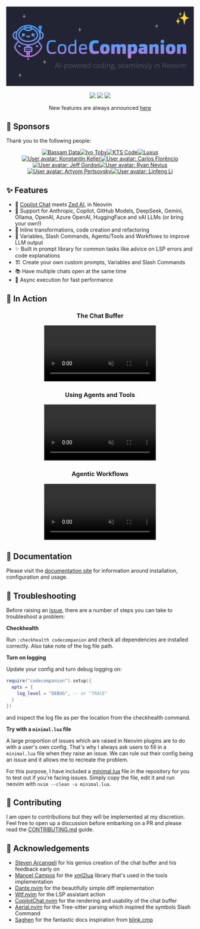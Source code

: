 <!-- panvimdoc-ignore-start -->

<p align="center">
<img src="https://raw.githubusercontent.com/olimorris/codecompanion.nvim/refs/heads/main/doc/media/logo.png" alt="CodeCompanion.nvim" />
</p>

<p align="center">
<a href="https://github.com/olimorris/codecompanion.nvim/stargazers"><img src="https://img.shields.io/github/stars/olimorris/codecompanion.nvim?color=c678dd&logoColor=e06c75&style=for-the-badge"></a>
<a href="https://github.com/olimorris/codecompanion.nvim/actions/workflows/ci.yml"><img src="https://img.shields.io/github/actions/workflow/status/olimorris/codecompanion.nvim/ci.yml?branch=main&label=tests&style=for-the-badge"></a>
<a href="https://github.com/olimorris/codecompanion.nvim/releases"><img src="https://img.shields.io/github/v/release/olimorris/codecompanion.nvim?style=for-the-badge"></a>
</p>

<p align="center">New features are always announced <a href="https://github.com/olimorris/codecompanion.nvim/discussions/categories/announcements">here</a></p>

## :purple_heart: Sponsors

Thank you to the following people:

<p align="center">
<!-- coffee --><a href="https://github.com/bassamsdata"><img src="https://github.com/bassamsdata.png" width="60px" alt="Bassam Data" /></a><a href="https://github.com/ivo-toby"><img src="https://github.com/ivo-toby.png" width="60px" alt="Ivo Toby" /></a><a href="https://github.com/KTSCode"><img src="https://github.com/KTSCode.png" width="60px" alt="KTS Code" /></a><a href="https://x.com/luxus"><img src="https://pbs.twimg.com/profile_images/744754093495844864/GwnEJygG_400x400.jpg" width="60px" alt="Luxus" /></a><!-- coffee --><!-- sponsors --><a href="https://github.com/koskeller"><img src="https:&#x2F;&#x2F;github.com&#x2F;koskeller.png" width="60px" alt="User avatar: Konstantin Keller" /></a><a href="https://github.com/carlosflorencio"><img src="https:&#x2F;&#x2F;github.com&#x2F;carlosflorencio.png" width="60px" alt="User avatar: Carlos Florêncio" /></a><a href="https://github.com/jfgordon2"><img src="https:&#x2F;&#x2F;github.com&#x2F;jfgordon2.png" width="60px" alt="User avatar: Jeff Gordon" /></a><a href="https://github.com/rnevius"><img src="https:&#x2F;&#x2F;github.com&#x2F;rnevius.png" width="60px" alt="User avatar: Ryan Nevius" /></a><a href="https://github.com/versality"><img src="https:&#x2F;&#x2F;github.com&#x2F;versality.png" width="60px" alt="User avatar: Artyom Pertsovsky" /></a><a href="https://github.com/llinfeng"><img src="https:&#x2F;&#x2F;github.com&#x2F;llinfeng.png" width="60px" alt="User avatar: Linfeng Li" /></a><!-- sponsors -->
</p>

<!-- panvimdoc-ignore-end -->

## :sparkles: Features

- :speech_balloon: [Copilot Chat](https://github.com/features/copilot) meets [Zed AI](https://zed.dev/blog/zed-ai), in Neovim
- :electric_plug: Support for Anthropic, Copilot, GitHub Models, DeepSeek, Gemini, Ollama, OpenAI, Azure OpenAI, HuggingFace and xAI LLMs (or bring your own!)
- :rocket: Inline transformations, code creation and refactoring
- :robot: Variables, Slash Commands, Agents/Tools and Workflows to improve LLM output
- :sparkles: Built in prompt library for common tasks like advice on LSP errors and code explanations
- :building_construction: Create your own custom prompts, Variables and Slash Commands
- :books: Have multiple chats open at the same time
- :muscle: Async execution for fast performance

<!-- panvimdoc-ignore-start -->

## :camera_flash: In Action

<div align="center">
  <p>
    <h3>The Chat Buffer</h3>
    <video controls muted src="https://github.com/user-attachments/assets/aa109f1d-0ec9-4f08-bd9a-df99da03b9a4"></video>
  </p>
  <p>
    <h3>Using Agents and Tools</h3>
    <video conrols muted src="https://github.com/user-attachments/assets/16bd6c17-bd70-41a1-83aa-7af45c166ae9"></video>
  </p>
  <p>
    <h3>Agentic Workflows</h3>
    <video controls muted src="https://github.com/user-attachments/assets/31bae248-ae70-4395-9df1-67fc252475ca"></video>
  </p>
</div>

<!-- panvimdoc-ignore-end -->

## :book: Documentation

Please visit the [documentation site](https://codecompanion.olimorris.dev) for information around installation, configuration and usage.


## :toolbox: Troubleshooting

Before raising an [issue](https://github.com/olimorris/codecompanion.nvim/issues), there are a number of steps you can take to troubleshoot a problem:

**Checkhealth**

Run `:checkhealth codecompanion` and check all dependencies are installed correctly. Also take note of the log file path.

**Turn on logging**

Update your config and turn debug logging on:

```lua
require("codecompanion").setup({
  opts = {
    log_level = "DEBUG", -- or "TRACE"
  }
})
```

and inspect the log file as per the location from the checkhealth command.

**Try with a `minimal.lua` file**

A large proportion of issues which are raised in Neovim plugins are to do with a user's own config. That's why I always ask users to fill in a `minimal.lua` file when they raise an issue. We can rule out their config being an issue and it allows me to recreate the problem.

For this purpose, I have included a [minimal.lua](https://github.com/olimorris/codecompanion.nvim/blob/main/minimal.lua) file in the repository for you to test out if you're facing issues. Simply copy the file, edit it and run neovim with `nvim --clean -u minimal.lua`.

<!-- panvimdoc-ignore-start -->

## :gift: Contributing

I am open to contributions but they will be implemented at my discretion. Feel free to open up a discussion before embarking on a PR and please read the [CONTRIBUTING.md](CONTRIBUTING.md) guide.

## :clap: Acknowledgements

- [Steven Arcangeli](https://github.com/stevearc) for his genius creation of the chat buffer and his feedback early on
- [Manoel Campos](https://github.com/manoelcampos) for the [xml2lua](https://github.com/manoelcampos/xml2lua) library that's used in the tools implementation
- [Dante.nvim](https://github.com/S1M0N38/dante.nvim) for the beautifully simple diff implementation
- [Wtf.nvim](https://github.com/piersolenski/wtf.nvim) for the LSP assistant action
- [CopilotChat.nvim](https://github.com/CopilotC-Nvim/CopilotChat.nvim) for the rendering and usability of the chat
buffer
- [Aerial.nvim](https://github.com/stevearc/aerial.nvim) for the Tree-sitter parsing which inspired the symbols Slash
Command
- [Saghen](https://github.com/Saghen) for the fantastic docs inspiration from [blink.cmp](https://github.com/Saghen/blink.cmp)

<!-- panvimdoc-ignore-end -->
